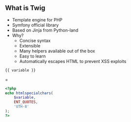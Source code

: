 ## What is Twig

- Template engine for PHP
- Symfony official library
- Based on Jinja from Python-land
- Why?
  - Concise syntax
  - Extensible
  - Many helpers available out of the box
  - Easy to learn
  - Automatically escapes HTML to prevent XSS exploits

```php
{{ variable }}
```
=

```php
<?php
echo htmlspecialchars(
    $variable,
    ENT_QUOTES,
    'UTH-8'
);
?>
```

